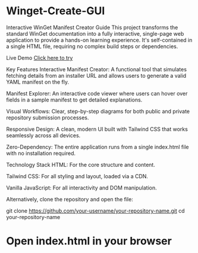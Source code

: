# Winget-Create-GUI

Interactive WinGet Manifest Creator Guide
This project transforms the standard WinGet documentation into a fully interactive, single-page web application to provide a hands-on learning experience. It's self-contained in a single HTML file, requiring no complex build steps or dependencies.

Live Demo
[Click here to try](https://jdggraaf.github.io/Winget-Create-GUI/)

Key Features
Interactive Manifest Creator: A functional tool that simulates fetching details from an installer URL and allows users to generate a valid YAML manifest on the fly.

Manifest Explorer: An interactive code viewer where users can hover over fields in a sample manifest to get detailed explanations.

Visual Workflows: Clear, step-by-step diagrams for both public and private repository submission processes.

Responsive Design: A clean, modern UI built with Tailwind CSS that works seamlessly across all devices.

Zero-Dependency: The entire application runs from a single index.html file with no installation required.

Technology Stack
HTML: For the core structure and content.

Tailwind CSS: For all styling and layout, loaded via a CDN.

Vanilla JavaScript: For all interactivity and DOM manipulation.

Alternatively, clone the repository and open the file:

git clone https://github.com/your-username/your-repository-name.git
cd your-repository-name
# Open index.html in your browser


